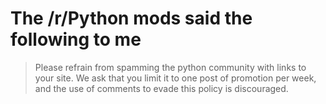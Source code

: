 # The /r/Python mods said the following to me 

> Please refrain from spamming the python community with links to your site. We ask that you limit it to one post of promotion per week, and the use of comments to evade this policy is discouraged.

